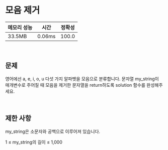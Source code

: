# 모음 제거

| 메모리 성능 | 시간 | 정확성 |
| ---- | ---- | ---- |
| 33.5MB | 0.06ms | 100.0 |

<br />

## 문제

영어에선 a, e, i, o, u 다섯 가지 알파벳을 모음으로 분류합니다. 문자열 my_string이 매개변수로 주어질 때 모음을 제거한 문자열을 return하도록 solution 함수를 완성해주세요.

<br />

## 제한 사항
my_string은 소문자와 공백으로 이루어져 있습니다.

1 ≤ my_string의 길이 ≤ 1,000
